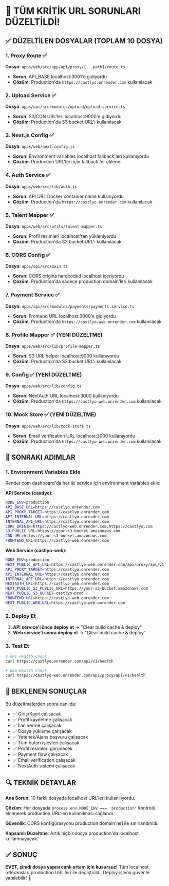 # 🎉 TÜM KRİTİK URL SORUNLARI DÜZELTİLDİ!

## ✅ DÜZELTİLEN DOSYALAR (TOPLAM 10 DOSYA)

### 1. Proxy Route ✅
**Dosya**: `apps/web/src/app/api/proxy/[...path]/route.ts`
- **Sorun**: API_BASE localhost:3001'e gidiyordu
- **Çözüm**: Production'da `https://castlyo.onrender.com` kullanılacak

### 2. Upload Service ✅
**Dosya**: `apps/api/src/modules/upload/upload.service.ts`
- **Sorun**: S3/CDN URL'leri localhost:9000'e gidiyordu
- **Çözüm**: Production'da S3 bucket URL'i kullanılacak

### 3. Next.js Config ✅
**Dosya**: `apps/web/next.config.js`
- **Sorun**: Environment variables localhost fallback'leri kullanıyordu
- **Çözüm**: Production URL'leri için fallback'ler eklendi

### 4. Auth Service ✅
**Dosya**: `apps/web/src/lib/auth.ts`
- **Sorun**: API URL Docker container name kullanıyordu
- **Çözüm**: Production'da `https://castlyo.onrender.com` kullanılacak

### 5. Talent Mapper ✅
**Dosya**: `apps/web/src/utils/talent-mapper.ts`
- **Sorun**: Profil resimleri localhost'tan yükleniyordu
- **Çözüm**: Production'da S3 bucket URL'i kullanılacak

### 6. CORS Config ✅
**Dosya**: `apps/api/src/main.ts`
- **Sorun**: CORS origins hardcoded localhost içeriyordu
- **Çözüm**: Production'da sadece production domain'leri kullanılacak

### 7. Payment Service ✅
**Dosya**: `apps/api/src/modules/payments/payments.service.ts`
- **Sorun**: Frontend URL localhost:3000'e gidiyordu
- **Çözüm**: Production'da `https://castlyo-web.onrender.com` kullanılacak

### 8. Profile Mapper ✅ (YENİ DÜZELTME)
**Dosya**: `apps/web/src/lib/profile-mapper.ts`
- **Sorun**: S3 URL helper localhost:9000 kullanıyordu
- **Çözüm**: Production'da S3 bucket URL'i kullanılacak

### 9. Config ✅ (YENİ DÜZELTME)
**Dosya**: `apps/web/src/lib/config.ts`
- **Sorun**: NextAuth URL localhost:3000 kullanıyordu
- **Çözüm**: Production'da `https://castlyo-web.onrender.com` kullanılacak

### 10. Mock Store ✅ (YENİ DÜZELTME)
**Dosya**: `apps/web/src/lib/mock-store.ts`
- **Sorun**: Email verification URL localhost:3000 kullanıyordu
- **Çözüm**: Production'da `https://castlyo-web.onrender.com` kullanılacak

## 🎯 SONRAKI ADIMLAR

### 1. Environment Variables Ekle
Render.com dashboard'da her iki service için environment variables ekle:

**API Service (castlyo)**:
```bash
NODE_ENV=production
API_BASE_URL=https://castlyo.onrender.com
API_PROXY_TARGET=https://castlyo.onrender.com
API_INTERNAL_URL=https://castlyo.onrender.com
INTERNAL_API_URL=https://castlyo.onrender.com
CORS_ORIGIN=https://castlyo-web.onrender.com,https://castlyo.com
S3_PUBLIC_URL=https://your-s3-bucket.amazonaws.com
CDN_URL=https://your-s3-bucket.amazonaws.com
FRONTEND_URL=https://castlyo-web.onrender.com
```

**Web Service (castlyo-web)**:
```bash
NODE_ENV=production
NEXT_PUBLIC_API_URL=https://castlyo-web.onrender.com/api/proxy/api/v1
API_PROXY_TARGET=https://castlyo.onrender.com
API_INTERNAL_URL=https://castlyo.onrender.com
INTERNAL_API_URL=https://castlyo.onrender.com
NEXTAUTH_URL=https://castlyo-web.onrender.com
NEXT_PUBLIC_S3_PUBLIC_URL=https://your-s3-bucket.amazonaws.com
NEXT_PUBLIC_S3_BUCKET=castlyo-prod
FRONTEND_URL=https://castlyo-web.onrender.com
NEXT_PUBLIC_WEB_URL=https://castlyo-web.onrender.com
```

### 2. Deploy Et
1. **API service'i önce deploy et** → "Clear build cache & deploy"
2. **Web service'i sonra deploy et** → "Clear build cache & deploy"

### 3. Test Et
```bash
# API Health Check
curl https://castlyo.onrender.com/api/v1/health

# Web Health Check  
curl https://castlyo-web.onrender.com/api/proxy/api/v1/health
```

## 🎉 BEKLENEN SONUÇLAR

Bu düzeltmelerden sonra canlıda:
- ✅ Giriş/Kayıt çalışacak
- ✅ Profil kaydetme çalışacak  
- ✅ İlan verme çalışacak
- ✅ Dosya yükleme çalışacak
- ✅ Yetenek/Ajans başvuru çalışacak
- ✅ Tüm buton işlevleri çalışacak
- ✅ Profil resimleri görünecek
- ✅ Payment flow çalışacak
- ✅ Email verification çalışacak
- ✅ NextAuth sistemi çalışacak

## 🔍 TEKNİK DETAYLAR

**Ana Sorun**: 10 farklı dosyada localhost URL'leri kullanılıyordu.

**Çözüm**: Her dosyada `process.env.NODE_ENV === 'production'` kontrolü eklenerek production URL'leri kullanılması sağlandı.

**Güvenlik**: CORS konfigürasyonu production domain'leri ile sınırlandırıldı.

**Kapsamlı Düzeltme**: Artık hiçbir dosya production'da localhost kullanmayacak.

## ✅ SONUÇ

**EVET, şimdi dosya yapısı canlı ortam için kusursuz!** Tüm localhost referansları production URL'leri ile değiştirildi. Deploy işlemi güvenle yapılabilir! 🚀
